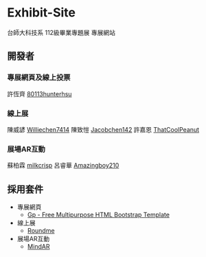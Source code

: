 # Exhibit-Site
台師大科技系 112級畢業專題展 專展網站

## 開發者
### 專展網頁及線上投票
許恆齊 [80113hunterhsu](https://github.com/80113hunterhsu)
### 線上展
陳威諺 [Williechen7414](https://github.com/Williechen7414)
陳致愷 [Jacobchen142](https://github.com/Jacobchen142)
許嘉恩 [ThatCoolPeanut](https://github.com/ThatCoolPeanut)
### 展場AR互動
蘇柏霖 [milkcrisp](https://github.com/milkcrisp)
呂睿華 [Amazingboy210](https://github.com/Amazingboy210)

## 採用套件
 - 專展網頁
     - [Gp - Free Multipurpose HTML Bootstrap Template](https://bootstrapmade.com/gp-free-multipurpose-html-bootstrap-template/)
 - 線上展
     - [Roundme](https://roundme.com/)
 - 展場AR互動
     - [MindAR](https://github.com/hiukim/mind-ar-js)
